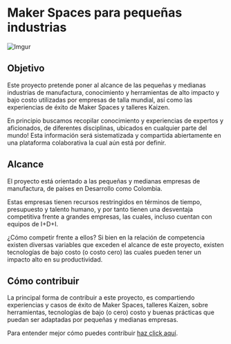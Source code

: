 # Maker Spaces para pequeñas industrias

![Imgur](http://i.imgur.com/7ZEyrIb.jpg)

## Objetivo
Este proyecto pretende poner al alcance de las pequeñas y medianas industrias de manufactura, conocimiento y herramientas de alto impacto y bajo costo utilizadas por empresas de talla mundial, así como las experiencias de éxito de Maker Spaces y talleres Kaizen.

En principio buscamos recopilar conocimiento y experiencias de expertos y aficionados, de diferentes disciplinas, ubicados en cualquier parte del mundo! Esta información será sistematizada y compartida abiertamente en una plataforma colaborativa la cual aún está por definir.

## Alcance
El proyecto está orientado a las pequeñas y medianas empresas de manufactura, de países en Desarrollo como Colombia. 

Estas empresas tienen recursos restringidos en términos de tiempo, presupuesto y talento humano, y por tanto  tienen una desventaja competitiva frente a grandes empresas, las cuales, incluso cuentan con equipos de I+D+I. 

¿Cómo competir frente a ellos? Si bien en la relación de competencia existen diversas variables que exceden el alcance de este proyecto, existen tecnologías de bajo costo (o costo cero) las cuales pueden tener un impacto alto en su productividad.


## Cómo contribuir

La principal forma de contribuir a este proyecto, es compartiendo experiencias y casos de éxito de Maker Spaces, talleres Kaizen, sobre herramientas, tecnologías de bajo (o cero) costo y buenas prácticas que puedan ser adaptadas por pequeñas y medianas empresas. 

Para entender mejor cómo puedes contribuir [haz click aquí](CONTRIBUIR.md).

